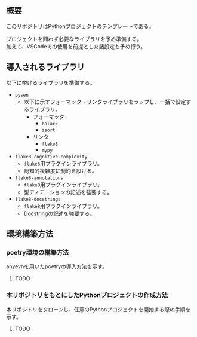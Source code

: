 ## 概要

このリポジトリはPythonプロジェクトのテンプレートである。  
  
プロジェクトを問わず必要なライブラリを予め準備する。  
加えて、VSCodeでの使用を前提とした諸設定も予め行う。

## 導入されるライブラリ

以下に挙げるライブラリを準備する。

* `pysen`
    * 以下に示すフォーマッタ・リンタライブラリをラップし、一括で設定するライブラリ。
        * フォーマッタ
            * `balack`
            * `isort`
        * リンタ
            * `flake8`
            * `mypy`
* `flake8-cognitive-complexity`
    * `flake8`用プラグインライブラリ。
    * 認知的複雑度に制約を設ける。
* `flake8-annotations`
    * `flake8`用プラグインライブラリ。
    * 型アノテーションの記述を強要する。
* `flake8-docstrings`
    * `flake8`用プラグインライブラリ。
    * Docstringの記述を強要する。

## 環境構築方法
### poetry環境の構築方法

anyevnを用いたpoetryの導入方法を示す。

1. TODO

### 本リポジトリをもとにしたPythonプロジェクトの作成方法

本リポジトリをクローンし、任意のPythonプロジェクトを開始する際の手順を示す。

1. TODO
